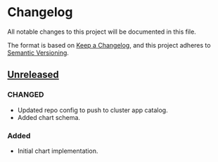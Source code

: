 # Changelog

All notable changes to this project will be documented in this file.

The format is based on [Keep a Changelog](https://keepachangelog.com/en/1.0.0/),
and this project adheres to [Semantic Versioning](https://semver.org/spec/v2.0.0.html).

## [Unreleased]

### CHANGED

- Updated repo config to push to cluster app catalog.
- Added chart schema.

### Added

- Initial chart implementation.

[Unreleased]: https://github.com/giantswarm/cluster-cloud-director/tree/main
